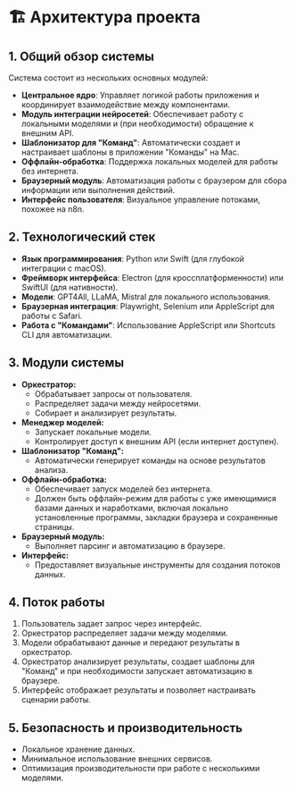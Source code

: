 # 🏗 Архитектура проекта
 
## 1. Общий обзор системы
 
Система состоит из нескольких основных модулей:
- **Центральное ядро**: Управляет логикой работы приложения и координирует взаимодействие между компонентами.
- **Модуль интеграции нейросетей**: Обеспечивает работу с локальными моделями и (при необходимости) обращение к внешним API.
- **Шаблонизатор для "Команд"**: Автоматически создает и настраивает шаблоны в приложении "Команды" на Mac.
- **Оффлайн-обработка**: Поддержка локальных моделей для работы без интернета.
- **Браузерный модуль**: Автоматизация работы с браузером для сбора информации или выполнения действий.
- **Интерфейс пользователя**: Визуальное управление потоками, похожее на n8n.
 
## 2. Технологический стек
 
- **Язык программирования**: Python или Swift (для глубокой интеграции с macOS).
- **Фреймворк интерфейса**: Electron (для кроссплатформенности) или SwiftUI (для нативности).
- **Модели**: GPT4All, LLaMA, Mistral для локального использования.
- **Браузерная интеграция**: Playwright, Selenium или AppleScript для работы с Safari.
- **Работа с "Командами"**: Использование AppleScript или Shortcuts CLI для автоматизации.
 
## 3. Модули системы
 
- **Оркестратор:**
  - Обрабатывает запросы от пользователя.
  - Распределяет задачи между нейросетями.
  - Собирает и анализирует результаты.
- **Менеджер моделей:**
  - Запускает локальные модели.
  - Контролирует доступ к внешним API (если интернет доступен).
- **Шаблонизатор "Команд":**
  - Автоматически генерирует команды на основе результатов анализа.
- **Оффлайн-обработка:**
  - Обеспечивает запуск моделей без интернета.
  - Должен быть оффлайн-режим для работы с уже имеющимися базами данных и наработками, включая локально установленные программы, закладки браузера и сохраненные страницы.
- **Браузерный модуль:**
  - Выполняет парсинг и автоматизацию в браузере.
- **Интерфейс:**
  - Предоставляет визуальные инструменты для создания потоков данных.
 
## 4. Поток работы
 
1. Пользователь задает запрос через интерфейс.
2. Оркестратор распределяет задачи между моделями.
3. Модели обрабатывают данные и передают результаты в оркестратор.
4. Оркестратор анализирует результаты, создает шаблоны для "Команд" и при необходимости запускает автоматизацию в браузере.
5. Интерфейс отображает результаты и позволяет настраивать сценарии работы.
 
## 5. Безопасность и производительность
 
- Локальное хранение данных.
- Минимальное использование внешних сервисов.
- Оптимизация производительности при работе с несколькими моделями.
